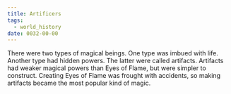 ```yaml
---
title: Artificers
tags:
  - world_history
date: 0032-00-00
---
```

There were two types of magical beings. One type was imbued with life. Another type had hidden powers. The latter were called artifacts. Artifacts had weaker magical powers than Eyes of Flame, but were simpler to construct. Creating Eyes of Flame was frought with accidents, so making artifacts became the most popular kind of magic.